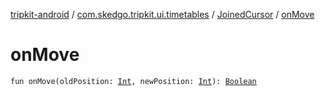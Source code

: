 [tripkit-android](../../index.md) / [com.skedgo.tripkit.ui.timetables](../index.md) / [JoinedCursor](index.md) / [onMove](./on-move.md)

# onMove

`fun onMove(oldPosition: `[`Int`](https://kotlinlang.org/api/latest/jvm/stdlib/kotlin/-int/index.html)`, newPosition: `[`Int`](https://kotlinlang.org/api/latest/jvm/stdlib/kotlin/-int/index.html)`): `[`Boolean`](https://kotlinlang.org/api/latest/jvm/stdlib/kotlin/-boolean/index.html)